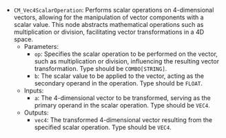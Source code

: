 - `CM_Vec4ScalarOperation`: Performs scalar operations on 4-dimensional vectors, allowing for the manipulation of vector components with a scalar value. This node abstracts mathematical operations such as multiplication or division, facilitating vector transformations in a 4D space.
    - Parameters:
        - `op`: Specifies the scalar operation to be performed on the vector, such as multiplication or division, influencing the resulting vector transformation. Type should be `COMBO[STRING]`.
        - `b`: The scalar value to be applied to the vector, acting as the secondary operand in the operation. Type should be `FLOAT`.
    - Inputs:
        - `a`: The 4-dimensional vector to be transformed, serving as the primary operand in the scalar operation. Type should be `VEC4`.
    - Outputs:
        - `vec4`: The transformed 4-dimensional vector resulting from the specified scalar operation. Type should be `VEC4`.
